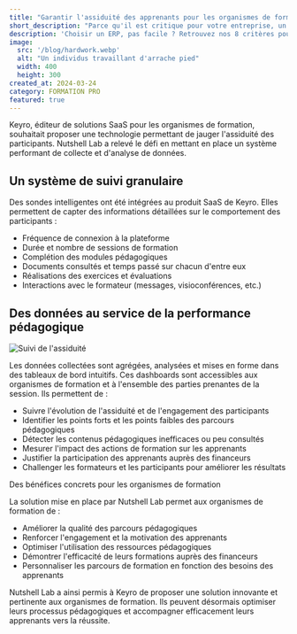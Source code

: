 ```yaml
---
title: "Garantir l'assiduité des apprenants pour les organismes de formation"
short_description: "Parce qu'il est critique pour votre entreprise, un ERP doit être soigneusement choisi pour correspondre au cas particulier qu'est votre entreprise."
description: 'Choisir un ERP, pas facile ? Retrouvez nos 8 critères pour prendre en compte toutes les implications et faire un choix avisé.'
image:
  src: '/blog/hardwork.webp'
  alt: "Un individus travaillant d'arrache pied"
  width: 400
  height: 300
created_at: 2024-03-24
category: FORMATION PRO
featured: true
---
```


Keyro, éditeur de solutions SaaS pour les organismes de formation, souhaitait proposer une technologie permettant de jauger l'assiduité des participants. Nutshell Lab a relevé le défi en mettant en place un système performant de collecte et d'analyse de données.

## Un système de suivi granulaire

Des sondes intelligentes ont été intégrées au produit SaaS de Keyro. Elles permettent de capter des informations détaillées sur le comportement des participants :

* Fréquence de connexion à la plateforme
* Durée et nombre de sessions de formation
* Complétion des modules pédagogiques
* Documents consultés et temps passé sur chacun d'entre eux
* Réalisations des exercices et évaluations
* Interactions avec le formateur (messages, visioconférences, etc.)

## Des données au service de la performance pédagogique

![Suivi de l'assiduité](/blog/suivi_assiduite.webp)

Les données collectées sont agrégées, analysées et mises en forme dans des tableaux de bord intuitifs. Ces dashboards sont accessibles aux organismes de formation et à l'ensemble des parties prenantes de la session. Ils permettent de :

* Suivre l'évolution de l'assiduité et de l'engagement des participants
* Identifier les points forts et les points faibles des parcours pédagogiques
* Détecter les contenus pédagogiques inefficaces ou peu consultés
* Mesurer l'impact des actions de formation sur les apprenants
* Justifier la participation des apprenants auprès des financeurs
* Challenger les formateurs et les participants pour améliorer les résultats

Des bénéfices concrets pour les organismes de formation

La solution mise en place par Nutshell Lab permet aux organismes de formation de :

* Améliorer la qualité des parcours pédagogiques
* Renforcer l'engagement et la motivation des apprenants
* Optimiser l'utilisation des ressources pédagogiques
* Démontrer l'efficacité de leurs formations auprès des financeurs
* Personnaliser les parcours de formation en fonction des besoins des apprenants

Nutshell Lab a ainsi permis à Keyro de proposer une solution innovante et pertinente aux organismes de formation. Ils peuvent désormais optimiser leurs processus pédagogiques et accompagner efficacement leurs apprenants vers la réussite.
